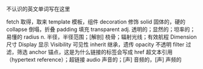 不认识的英文单词写在这里

fetch           取得，取来
template        模板，组件
decoration      修饰
solid           固体的，硬的
collapse        倒塌，折叠
padding         填充
transparent     adj. 透明的；显然的；坦率的；易懂的
radius          n. 半径，半径范围；[解剖] 桡骨；辐射光线；有效航程
Dimension       尺寸
Display         显示
Visibility      可见性
inherit         继承，遗传
opacity         不透明
filter          过滤，筛选
anchor          锚点，这是为什么链接的标签会写成<a>
href            超文本引用（hypertext reference）；超链接
audio           声音的；[声] 音频的，[声] 声频的